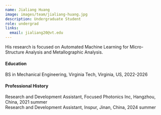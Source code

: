 ```yaml
---
name: Jialiang Huang
image: images/team/jialiang-huang.jpg
description: Undergraduate Student
role: undergrad
links:
  email: jialiang20@vt.edu
---
```


His research is focused on Automated Machine Learning for Micro-Structure Analysis and Metallographic Analysis.
 
#### Education
BS in Mechanical Engineering, Virginia Tech, Virginia, US, 2022-2026

#### Professional History
Research and Development Assistant, Focused Photonics Inc, Hangzhou, China, 2021 summer <br>
Research and Development Assistant, Inspur, Jinan, China, 2024 summer

